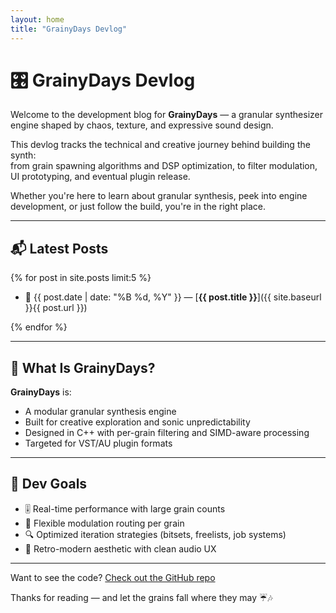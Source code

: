 ```yaml
---
layout: home
title: "GrainyDays Devlog"
---
```


# 🎛️ GrainyDays Devlog

Welcome to the development blog for **GrainyDays** — a granular synthesizer engine shaped by chaos, texture, and expressive sound design.

This devlog tracks the technical and creative journey behind building the synth:  
from grain spawning algorithms and DSP optimization, to filter modulation, UI prototyping, and eventual plugin release.

Whether you're here to learn about granular synthesis, peek into engine development, or just follow the build, you're in the right place.

---

## 📬 Latest Posts

{% for post in site.posts limit:5 %}
- 📅 {{ post.date | date: "%B %d, %Y" }} — [**{{ post.title }}**]({{ site.baseurl }}{{ post.url }})

{% endfor %}

---

## 🎯 What Is GrainyDays?

**GrainyDays** is:
- A modular granular synthesis engine
- Built for creative exploration and sonic unpredictability
- Designed in C++ with per-grain filtering and SIMD-aware processing
- Targeted for VST/AU plugin formats

---

## 🌱 Dev Goals

- 🎚️ Real-time performance with large grain counts
- 🔁 Flexible modulation routing per grain
- 🔍 Optimized iteration strategies (bitsets, freelists, job systems)
- 🎨 Retro-modern aesthetic with clean audio UX

---

Want to see the code? [Check out the GitHub repo](https://github.com/matthiaspeene/grainydays)

Thanks for reading — and let the grains fall where they may ☔🎶
